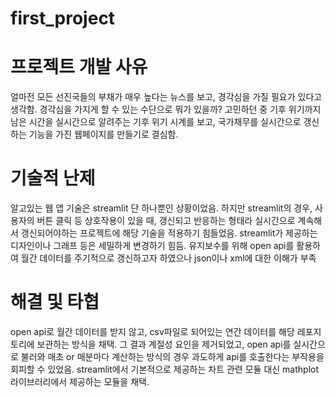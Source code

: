 # first_project
# 프로젝트 개발 사유
얼마전 모든 선진국들의 부채가 매우 높다는 뉴스를 보고, 경각심을 가질 필요가 있다고 생각함.
경각심을 가지게 할 수 있는 수단으로 뭐가 있을까? 고민하던 중 기후 위기까지 남은 시간을 실시간으로 알려주는 기후 위기 시계를 보고,
국가채무를 실시간으로 갱신하는 기능을 가진 웹페이지를 만들기로 결심함.

# 기술적 난제
알고있는 웹 앱 기술은 streamlit 단 하나뿐인 상황이었음.
하지만 streamlit의 경우, 사용자의 버튼 클릭 등 상호작용이 있을 때, 갱신되고 반응하는 형태라 실시간으로 계속해서 갱신되어야하는 프로젝트에 해당 기술을 적용하기 힘들었음.
streamlit가 제공하는 디자인이나 그래프 등은 세밀하게 변경하기 힘듬.
유지보수를 위해 open api를 활용하여 월간 데이터를 주기적으로 갱신하고자 하였으나 json이나 xml에 대한 이해가 부족


# 해결 및 타협
open api로 월간 데이터를 받지 않고, csv파일로 되어있는 연간 데이터를 해당 레포지토리에 보관하는 방식을 채택.
그 결과 계절성 요인을 제거되었고, open api를 실시간으로 불러와 매초 or 매분마다 계산하는 방식의 경우 과도하게 api를 호출한다는 부작용을 회피할 수 있었음.
streamlit에서 기본적으로 제공하는 차트 관련 모듈 대신 mathplot 라이브러리에서 제공하는 모듈을 채택.
